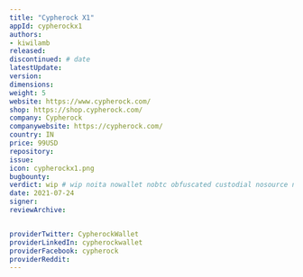 ```yaml
---
title: "Cypherock X1"
appId: cypherockx1
authors:
- kiwilamb
released: 
discontinued: # date
latestUpdate:
version:
dimensions: 
weight: 5
website: https://www.cypherock.com/
shop: https://shop.cypherock.com/
company: Cypherock
companywebsite: https://cypherock.com/
country: IN
price: 99USD
repository: 
issue:
icon: cypherockx1.png
bugbounty:
verdict: wip # wip noita nowallet nobtc obfuscated custodial nosource nonverifiable reproducible bounty defunct
date: 2021-07-24
signer:
reviewArchive:


providerTwitter: CypherockWallet
providerLinkedIn: cypherockwallet
providerFacebook: cypherock
providerReddit: 
---
```


